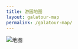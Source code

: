 ```yaml
---
title: 游园地图
layout: galatour-map
permalink: /galatour-map/
---
```

![地图](https://res.cloudinary.com/zaigezaigu/image/upload/t_auto_eco_compression/v1673811477/zgzg-io-website/2023-%E6%98%A5%E6%99%9A%E6%B8%B8%E5%9B%AD/%E6%B8%B8%E5%9B%AD%E5%9C%B0%E5%9B%BE/Artboard_1_txqg5b.png)
